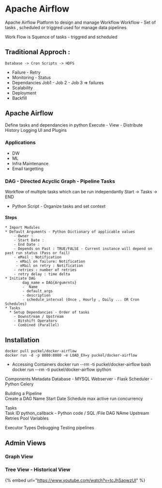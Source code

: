 # Apache Airflow

Apache Airflow Platform to design and manage Workflow Workflow - Set of tasks , scheduled or triggred used for manage data pipelines

Work Flow is Squence of tasks - triggred and scheduled 

## Traditional Approch : 
    Database -> Cron Scripts -> HDFS 

* Failure - Retry 
* Monitoring - Status
* Dependancies Job1 - Job 2 - Job 3 => failures 
* Scalability  
* Deployment 
* Backfill

## Apache Airflow  
Define tasks and dependancies in python Execute - View - Distribute History Logging UI and Plugins

### Applications 
* DW
* ML 
* Infra Maintenance
* Email targetting

### DAG - Directed Acyclic Graph - Pipeline Tasks 
  Workflow of multiple tasks which can be run independantly Start -> Tasks -> END  
  * Python Script - Organize tasks and set context
   #### Steps 
    * Import Modules
    * Default Arguments - Python Dictionary of applicable values 
        - Owner : 
        - Start Date :
        - End Date : 
        - Depends on Past : TRUE/FALSE - Current instance will depend on past run status (Pass or fail)
        - eMail : Notification
         - eMail on failure: Notification
         - eMail on retry : Notification
        - retries : number of retries
        - retry delay : time delta
    * Initiate DAG
            dag_name = DAG{Argumrnts} 
            -  Name
            - default_args
            - description
            - schedule_interval (Once , Hourly , Daily ... OR Cron Schedules)
    * Tasks   
      * Setup Dependancies - Order of tasks 
        - Downstream / Upstream 
        - Bitshift Operators
        - Combined (Parallel)    

## Installation 
    docker pull puckel/docker-airflow
    docker run -d -p 8080:8080 -e LOAD_EX=y puckel/docker-airflow
* Accessing Containers
    docker run --rm -ti puckel/docker-airflow bash
    docker run --rm -ti puckel/docker-airflow ipython    



Components Metadata Database - MYSQL Webserver - Flask Scheduler - Python Celery

Building a Pipeline  
Create a DAG Name Start Date Schedule max active run concurrency

Tasks    
            Task ID
            python_callback - Python code / SQL /File
            DAG NAme
            Upstream
            Retries 
            Pool
            Variables


Executor Types Debugging Testing pipelines

## Admin Views
### Graph View
### Tree View - Historical View


{% embed url="https://www.youtube.com/watch?v=tcJhSaowzUI" %}



